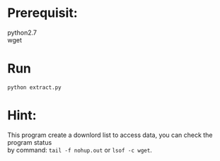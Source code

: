 # Prerequisit:
python2.7
<br>
wget

# Run 
```python extract.py```

# Hint:
This program create a downlord list to access data, you can check the program status <br>
by command: ```tail -f nohup.out``` or ```lsof -c wget```. 
